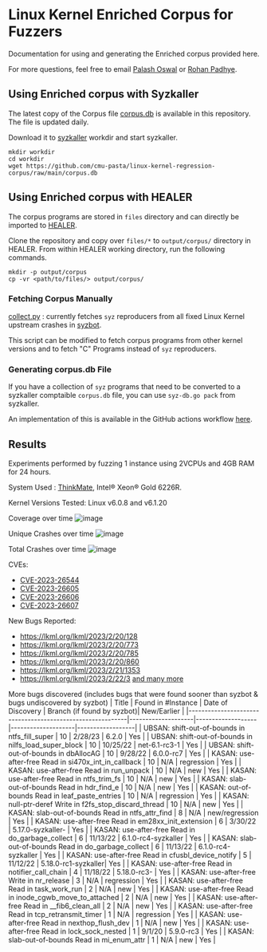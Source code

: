 # Linux Kernel Enriched Corpus for Fuzzers

Documentation for using and generating the Enriched corpus provided here.

For more questions, feel free to email [Palash Oswal](https://oswalpalash.com) or [Rohan Padhye](https://rohan.padhye.org).

## Using Enriched corpus with Syzkaller

The latest copy of the Corpus file [corpus.db](./corpus.db) is available in this repository. The file is updated daily.

Download it to [syzkaller](https://github.com/google/syzkaller) workdir and start syzkaller.
```
mkdir workdir
cd workdir
wget https://github.com/cmu-pasta/linux-kernel-regression-corpus/raw/main/corpus.db
```

## Using Enriched corpus with HEALER

The corpus programs are stored in `files` directory and can directly be imported to [HEALER](https://github.com/SunHao-0/healer).

Clone the repository and copy over `files/*` to `output/corpus/` directory in HEALER. From within HEALER working directory, run the following commands.
```
mkdir -p output/corpus
cp -vr <path/to/files/> output/corpus/
```

### Fetching Corpus Manually

[collect.py](./collect.py) : currently fetches `syz` reproducers from all fixed Linux Kernel upstream crashes in [syzbot](syzkaller.appspot.com/upstream/fixed).

This script can be modified to fetch corpus programs from other kernel versions and to fetch "C" Programs instead of `syz` reproducers.

### Generating corpus.db File

If you have a collection of `syz` programs that need to be converted to a syzkaller comptaible `corpus.db` file, you can use `syz-db.go pack` from syzkaller.

An implementation of this is available in the GitHub actions workflow [here](./.github/workflows/corpusgen.yml).


## Results

Experiments performed by fuzzing 1 instance using 2VCPUs and 4GB RAM for 24 hours.

System Used : [ThinkMate](https://www.thinkmate.com/system/rax-xf2-11s1-sh), Intel® Xeon® Gold 6226R.

Kernel Versions Tested:  Linux v6.0.8 and v6.1.20

Coverage over time 
![image](https://user-images.githubusercontent.com/6431196/230692263-cb912a13-6f63-4eaa-8e4f-78ce27f011a3.png)

Unique Crashes over time
![image](https://user-images.githubusercontent.com/6431196/230692399-c1b59af0-8c15-4461-9c8f-94eedd26e07d.png)

Total Crashes over time
![image](https://user-images.githubusercontent.com/6431196/230692326-b172512d-0335-4b13-bacf-790438ea5ead.png)

CVEs:
* [CVE-2023-26544](https://www.cve.org/CVERecord?id=CVE-2023-26544)
* [CVE-2023-26605](https://www.cve.org/CVERecord?id=CVE-2023-26605)
* [CVE-2023-26606](https://www.cve.org/CVERecord?id=CVE-2023-26606)
* [CVE-2023-26607](https://www.cve.org/CVERecord?id=CVE-2023-26607)

New Bugs Reported:
* https://lkml.org/lkml/2023/2/20/128
* https://lkml.org/lkml/2023/2/20/773
* https://lkml.org/lkml/2023/2/20/785
* https://lkml.org/lkml/2023/2/20/860
* https://lkml.org/lkml/2023/2/21/1353
* https://lkml.org/lkml/2023/2/22/3 
[and many more](https://twitter.com/oswalpalash/status/1627776397828853760)

More bugs discovered (includes bugs that were found sooner than syzbot & bugs undiscovered by syzbot)
| Title                                                     | Found in #Instance | Date of Discovery | Branch (if found by syzbot)| New/Earlier |
|-----------------------------------------------------------|--------------------|-------------------|--------------------|------------------|
| UBSAN: shift-out-of-bounds in ntfs_fill_super              | 10                 | 2/28/23           | 6.2.0              | Yes              |
| UBSAN: shift-out-of-bounds in nilfs_load_super_block       | 10                 | 10/25/22          | net-6.1-rc3-1       | Yes              |
| UBSAN: shift-out-of-bounds in dbAllocAG                    | 10                 | 9/28/22           | 6.0.0-rc7          | Yes              |
| KASAN: use-after-free Read in si470x_int_in_callback       | 10                 | N/A               | regression         | Yes              |
| KASAN: use-after-free Read in run_unpack                   | 10                 | N/A               | new                | Yes              |
| KASAN: use-after-free Read in ntfs_trim_fs                  | 10                 | N/A               | new                | Yes              |
| KASAN: slab-out-of-bounds Read in hdr_find_e                | 10                 | N/A               | new                | Yes              |
| KASAN: out-of-bounds Read in leaf_paste_entries             | 10                 | N/A               | regression         | Yes              |
| KASAN: null-ptr-deref Write in f2fs_stop_discard_thread     | 10                 | N/A               | new                | Yes              |
| KASAN: slab-out-of-bounds Read in ntfs_attr_find             | 8                  | N/A               | new/regression     | Yes              |
| KASAN: use-after-free Read in em28xx_init_extension         | 6                  | 3/30/22           | 5.17.0-syzkaller-   | Yes              |
| KASAN: use-after-free Read in do_garbage_collect            | 6                  | 11/13/22          | 6.1.0-rc4-syzkaller | Yes              |
| KASAN: slab-out-of-bounds Read in do_garbage_collect         | 6                  | 11/13/22          | 6.1.0-rc4-syzkaller | Yes              |
| KASAN: use-after-free Read in cfusbl_device_notify           | 5                  | 11/12/22          | 5.18.0-rc1-syzkaller| Yes              |
| KASAN: use-after-free Read in notifier_call_chain            | 4                  | 11/18/22          | 5.18.0-rc3-         | Yes              |
| KASAN: use-after-free Write in nr_release                    | 3                  | N/A               | regression         | Yes              |
| KASAN: use-after-free Read in task_work_run                  | 2                  | N/A               | new                | Yes              |
| KASAN: use-after-free Read in inode_cgwb_move_to_attached    | 2                  | N/A               | new                | Yes              |
| KASAN: use-after-free Read in __fib6_clean_all               | 2                  | N/A               | new                | Yes              |
| KASAN: use-after-free Read in tcp_retransmit_timer           | 1                  | N/A               | regression         | Yes              |
| KASAN: use-after-free Read in nexthop_flush_dev              | 1                  | N/A               | new                | Yes              |
| KASAN: use-after-free Read in lock_sock_nested               | 1                  | 9/1/20            | 5.9.0-rc3          | Yes              |
| KASAN: slab-out-of-bounds Read in mi_enum_attr               | 1                  | N/A               | new                | Yes              |
